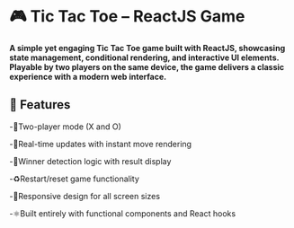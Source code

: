 <h1>🎮 Tic Tac Toe – ReactJS Game</h1>
<h4>A simple yet engaging Tic Tac Toe game built with ReactJS, showcasing state management, conditional rendering, and interactive UI elements. Playable by two players on the same device, the game delivers a classic experience with a modern web interface.</h4>
<h2>🚀 Features
</h2>

-🎲Two-player mode (X and O)

-🔁Real-time updates with instant move rendering

-🧠Winner detection logic with result display

-♻️Restart/reset game functionality

-📱Responsive design for all screen sizes

-⚛️Built entirely with functional components and React hooks

